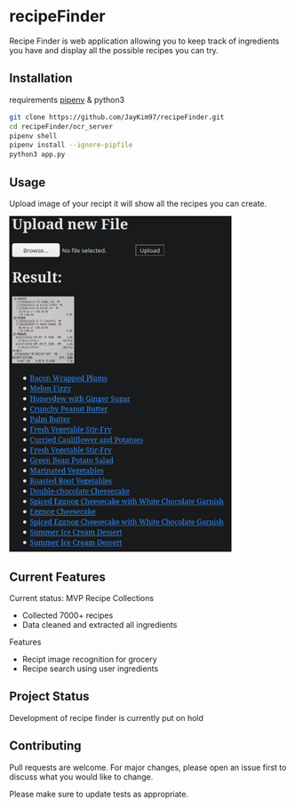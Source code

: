 # recipeFinder

Recipe Finder is web application allowing you to keep track of ingredients you have and display all the possible recipes you can try.

## Installation

requirements [pipenv](https://pypi.org/project/pipenv/) & python3

```bash
git clone https://github.com/JayKim97/recipeFinder.git
cd recipeFinder/ocr_server
pipenv shell
pipenv install --ignore-pipfile
python3 app.py
```

## Usage

Upload image of your recipt it will show all the recipes you can create.

<img src="https://github.com/JayKim97/recipeFinder/blob/main/scraper/readme.png" width="400">

## Current Features

Current status: MVP
Recipe Collections

<ul>
  <li>Collected 7000+ recipes</li>
  <li>Data cleaned and extracted all ingredients</li>
</ul>

Features

<ul>
  <li>Recipt image recognition for grocery</li>
  <li>Recipe search using user ingredients</li>
</ul>

## Project Status

Development of recipe finder is currently put on hold

## Contributing

Pull requests are welcome. For major changes, please open an issue first to discuss what you would like to change.

Please make sure to update tests as appropriate.
